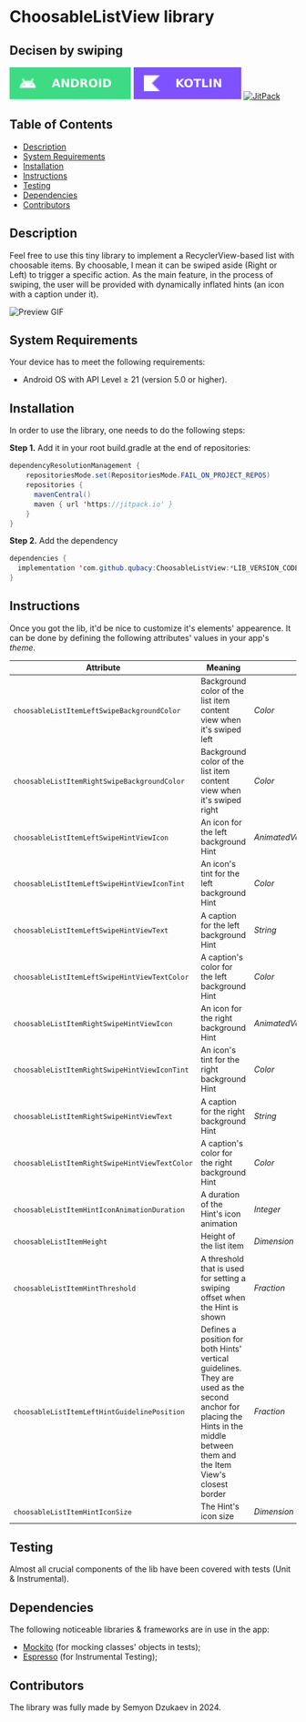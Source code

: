 # ChoosableListView library
## Decisen by swiping

[![Android](./assets/badges/os_android.svg)](https://developer.android.com/develop) [![Kotlin](./assets/badges/lang_kotlin.svg)](https://kotlinlang.org/docs/home.html) [![JitPack](https://jitpack.io/v/qubacy/ChoosableListView.svg)](https://jitpack.io/#qubacy/ChoosableListView)

## Table of Contents

- [Description](#description)
- [System Requirements](#system-requirements)
- [Installation](#installation)
- [Instructions](#instructions)
- [Testing](#testing)
- [Dependencies](#dependencies)
- [Contributors](#contributors)

## Description
Feel free to use this tiny library to implement a RecyclerView-based list with choosable items. By choosable, I mean it can be swiped aside (Right or Left) to trigger a specific action. As the main feature, in the process of swiping, the user will be provided with dynamically inflated hints (an icon with a caption under it).

![Preview GIF](./assets/gif/preview.gif)

## System Requirements

Your device has to meet the following requirements:
- Android OS with API Level $\geq$ 21 (version 5.0 or higher).

## Installation

In order to use the library, one needs to do the following steps:

**Step 1.** Add it in your root build.gradle at the end of repositories:
```java
dependencyResolutionManagement {
    repositoriesMode.set(RepositoriesMode.FAIL_ON_PROJECT_REPOS)
    repositories {
      mavenCentral()
      maven { url 'https://jitpack.io' }
    }
}
```
**Step 2.** Add the dependency
```java
dependencies {
  implementation 'com.github.qubacy:ChoosableListView:*LIB_VERSION_CODE*'
}
```

## Instructions

Once you got the lib, it'd be nice to customize it's elements' appearence. It can be done by defining the following attributes' values in your app's *theme*.

Attribute | Meaning | Value type
--- | --- | ---
`choosableListItemLeftSwipeBackgroundColor` | Background color of the list item content view when it's swiped left | *Color*
`choosableListItemRightSwipeBackgroundColor` | Background color of the list item content view when it's swiped right | *Color*
`choosableListItemLeftSwipeHintViewIcon` | An icon for the left background Hint | *AnimatedVectorDrawableCompat*
`choosableListItemLeftSwipeHintViewIconTint` | An icon's tint for the left background Hint | *Color*
`choosableListItemLeftSwipeHintViewText` | A caption for the left background Hint | *String*
`choosableListItemLeftSwipeHintViewTextColor` | A caption's color for the left background Hint | *Color*
`choosableListItemRightSwipeHintViewIcon` | An icon for the right background Hint | *AnimatedVectorDrawableCompat*
`choosableListItemRightSwipeHintViewIconTint` | An icon's tint for the right background Hint | *Color*
`choosableListItemRightSwipeHintViewText` | A caption for the right background Hint | *String*
`choosableListItemRightSwipeHintViewTextColor` | A caption's color for the right background Hint | *Color*
`choosableListItemHintIconAnimationDuration` | A duration of the Hint's icon animation | *Integer*
`choosableListItemHeight` | Height of the list item | *Dimension*
`choosableListItemHintThreshold` | A threshold that is used for setting a swiping offset when the Hint is shown | *Fraction*
`choosableListItemLeftHintGuidelinePosition` | Defines a position for both Hints' vertical guidelines. They are used as the second anchor for placing the Hints in the middle between them and the Item View's closest border | *Fraction*
`choosableListItemHintIconSize` | The Hint's icon size | *Dimension*

## Testing

Almost all crucial components of the lib have been covered with tests (Unit & Instrumental).

## Dependencies

The following noticeable libraries & frameworks are in use in the app:
- [Mockito](https://github.com/mockito/mockito) (for mocking classes' objects in tests);
- [Espresso](https://developer.android.com/training/testing/espresso) (for Instrumental Testing);

## Contributors

The library was fully made by Semyon Dzukaev in 2024.
